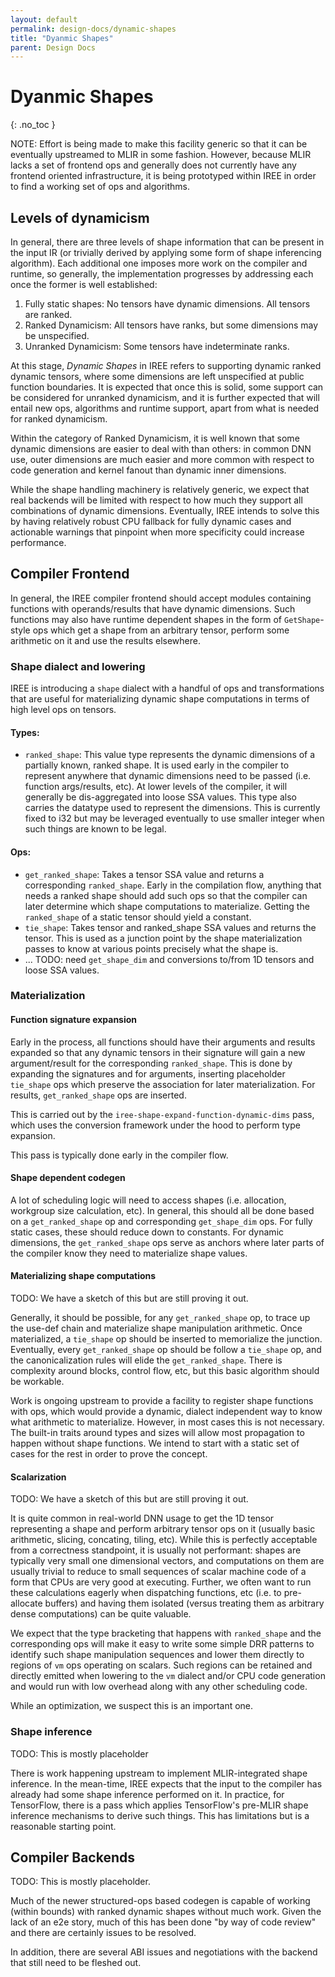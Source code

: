 ```yaml
---
layout: default
permalink: design-docs/dynamic-shapes
title: "Dyanmic Shapes"
parent: Design Docs
---
```


# Dyanmic Shapes
{: .no_toc }

NOTE: Effort is being made to make this facility generic so that it can be
eventually upstreamed to MLIR in some fashion. However, because MLIR lacks a set
of frontend ops and generally does not currently have any frontend oriented
infrastructure, it is being prototyped within IREE in order to find a working
set of ops and algorithms.

## Levels of dynamicism

In general, there are three levels of shape information that can be present in
the input IR (or trivially derived by applying some form of shape inferencing
algorithm). Each additional one imposes more work on the compiler and runtime,
so generally, the implementation progresses by addressing each once the former
is well established:

1.  Fully static shapes: No tensors have dynamic dimensions. All tensors are
    ranked.
2.  Ranked Dynamicism: All tensors have ranks, but some dimensions may be
    unspecified.
3.  Unranked Dynamicism: Some tensors have indeterminate ranks.

At this stage, *Dynamic Shapes* in IREE refers to supporting dynamic ranked
dynamic tensors, where some dimensions are left unspecified at public function
boundaries. It is expected that once this is solid, some support can be
considered for unranked dynamicism, and it is further expected that will entail
new ops, algorithms and runtime support, apart from what is needed for ranked
dynamicism.

Within the category of Ranked Dynamicism, it is well known that some dynamic
dimensions are easier to deal with than others: in common DNN use, outer
dimensions are much easier and more common with respect to code generation and
kernel fanout than dynamic inner dimensions.

While the shape handling machinery is relatively generic, we expect that real
backends will be limited with respect to how much they support all combinations
of dynamic dimensions. Eventually, IREE intends to solve this by having
relatively robust CPU fallback for fully dynamic cases and actionable warnings
that pinpoint when more specificity could increase performance.

## Compiler Frontend

In general, the IREE compiler frontend should accept modules containing
functions with operands/results that have dynamic dimensions. Such functions may
also have runtime dependent shapes in the form of `GetShape`-style ops which get
a shape from an arbitrary tensor, perform some arithmetic on it and use the
results elsewhere.

### Shape dialect and lowering

IREE is introducing a `shape` dialect with a handful of ops and transformations
that are useful for materializing dynamic shape computations in terms of high
level ops on tensors.

#### Types:

*   `ranked_shape`: This value type represents the dynamic dimensions of a
    partially known, ranked shape. It is used early in the compiler to represent
    anywhere that dynamic dimensions need to be passed (i.e. function
    args/results, etc). At lower levels of the compiler, it will generally be
    dis-aggregated into loose SSA values. This type also carries the datatype
    used to represent the dimensions. This is currently fixed to i32 but may be
    leveraged eventually to use smaller integer when such things are known to be
    legal.

#### Ops:

*   `get_ranked_shape`: Takes a tensor SSA value and returns a corresponding
    `ranked_shape`. Early in the compilation flow, anything that needs a ranked
    shape should add such ops so that the compiler can later determine which
    shape computations to materialize. Getting the `ranked_shape` of a static
    tensor should yield a constant.
*   `tie_shape`: Takes tensor and ranked_shape SSA values and returns the
    tensor. This is used as a junction point by the shape materialization passes
    to know at various points precisely what the shape is.
*   ... TODO: need `get_shape_dim` and conversions to/from 1D tensors and loose
    SSA values.

### Materialization

#### Function signature expansion

Early in the process, all functions should have their arguments and results
expanded so that any dynamic tensors in their signature will gain a new
argument/result for the corresponding `ranked_shape`. This is done by expanding
the signatures and for arguments, inserting placeholder `tie_shape` ops which
preserve the association for later materialization. For results,
`get_ranked_shape` ops are inserted.

This is carried out by the `iree-shape-expand-function-dynamic-dims` pass, which
uses the conversion framework under the hood to perform type expansion.

This pass is typically done early in the compiler flow.

#### Shape dependent codegen

A lot of scheduling logic will need to access shapes (i.e. allocation, workgroup
size calculation, etc). In general, this should all be done based on a
`get_ranked_shape` op and corresponding `get_shape_dim` ops. For fully static
cases, these should reduce down to constants. For dynamic dimensions, the
`get_ranked_shape` ops serve as anchors where later parts of the compiler know
they need to materialize shape values.

#### Materializing shape computations

TODO: We have a sketch of this but are still proving it out.

Generally, it should be possible, for any `get_ranked_shape` op, to trace up the
use-def chain and materialize shape manipulation arithmetic. Once materialized,
a `tie_shape` op should be inserted to memorialize the junction. Eventually,
every `get_ranked_shape` op should be follow a `tie_shape` op, and the
canonicalization rules will elide the `get_ranked_shape`. There is complexity
around blocks, control flow, etc, but this basic algorithm should be workable.

Work is ongoing upstream to provide a facility to register shape functions with
ops, which would provide a dynamic, dialect independent way to know what
arithmetic to materialize. However, in most cases this is not necessary. The
built-in traits around types and sizes will allow most propagation to happen
without shape functions. We intend to start with a static set of cases for the
rest in order to prove the concept.

#### Scalarization

TODO: We have a sketch of this but are still proving it out.

It is quite common in real-world DNN usage to get the 1D tensor representing a
shape and perform arbitrary tensor ops on it (usually basic arithmetic, slicing,
concating, tiling, etc). While this is perfectly acceptable from a correctness
standpoint, it is usually not performant: shapes are typically very small one
dimensional vectors, and computations on them are usually trivial to reduce to
small sequences of scalar machine code of a form that CPUs are very good at
executing. Further, we often want to run these calculations eagerly when
dispatching functions, etc (i.e. to pre-allocate buffers) and having them
isolated (versus treating them as arbitrary dense computations) can be quite
valuable.

We expect that the type bracketing that happens with `ranked_shape` and the
corresponding ops will make it easy to write some simple DRR patterns to
identify such shape manipulation sequences and lower them directly to regions of
`vm` ops operating on scalars. Such regions can be retained and directly emitted
when lowering to the `vm` dialect and/or CPU code generation and would run with
low overhead along with any other scheduling code.

While an optimization, we suspect this is an important one.

### Shape inference

TODO: This is mostly placeholder

There is work happening upstream to implement MLIR-integrated shape inference.
In the mean-time, IREE expects that the input to the compiler has already had
some shape inference performed on it. In practice, for TensorFlow, there is a
pass which applies TensorFlow's pre-MLIR shape inference mechanisms to derive
such things. This has limitations but is a reasonable starting point.

## Compiler Backends

TODO: This is mostly placeholder.

Much of the newer structured-ops based codegen is capable of working (within
bounds) with ranked dynamic shapes without much work. Given the lack of an e2e
story, much of this has been done "by way of code review" and there are
certainly issues to be resolved.

In addition, there are several ABI issues and negotiations with the backend that
still need to be fleshed out.